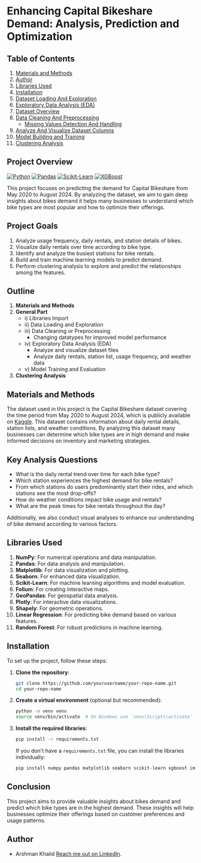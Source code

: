 # Enhancing Capital Bikeshare Demand: Analysis, Prediction and Optimization

## Table of Contents
1. [Materials and Methods](#materials-and-methods)
2. [Author](#author)
3. [Libraries Used](#libraries-used)
4. [Installation](#installation)
5. [Dataset Loading And Exploration](#dataset_loading_and_exploration)
6. [Exploratory Data Analysis (EDA)](#exploratory_data_analysis-eda)
7. [Dataset Overview](#dataset_overview)
8. [Data Cleaning And Preprocessing](#data_cleaning_and_preprocessing)
   - [Missing Values Detection And Handling](#missing_values_detection_and_handling)
9. [Analyze And Visualize Dataset Columns](#analyze_and_visualize_dataset_columns)
10. [Model Building and Training](#model_building_and_training)
11. [Clustering Analysis](#clustering_analysis)

## Project Overview
[![Python](https://img.shields.io/badge/Python-3.8%2B-blue)](https://www.python.org/downloads/)
[![Pandas](https://img.shields.io/badge/Pandas-1.5.3-green)](https://pandas.pydata.org/)
[![Scikit-Learn](https://img.shields.io/badge/Scikit--Learn-1.0.2-yellowgreen)](https://scikit-learn.org/stable/)
[![XGBoost](https://img.shields.io/badge/XGBoost-1.5.0-orange)](https://xgboost.readthedocs.io/en/stable/)

This project focuses on predicting the demand for Capital Bikeshare from May 2020 to August 2024. By analyzing the dataset, we aim to gain deep insights about bikes demand it helps many businesses to understand which bike types are most popular and how to optimize their offerings.

## Project Goals
1. Analyze usage frequency, daily rentals, and station details of bikes.
2. Visualize daily rentals over time according to bike type.
3. Identify and analyze the busiest stations for bike rentals.
4. Build and train machine learning models to predict demand.
5. Perform clustering analysis to explore and predict the relationships among the features.

## Outline
1. **Materials and Methods**
2. **General Part**
   - i) Libraries Import
   - ii) Data Loading and Exploration
   - iii) Data Cleaning or Preprocessing
      - Changing datatypes for improved model performance
   - iv) Exploratory Data Analysis (EDA)
      - Analyze and visualize dataset files
      - Analyze daily rentals, station list, usage frequency, and weather data
   - v) Model Training and Evaluation
3. **Clustering Analysis**

## Materials and Methods
The dataset used in this project is the Capital Bikeshare dataset covering the time period from May 2020 to August 2024, which is publicly available on [Kaggle](https://www.kaggle.com/datasets/taweilo/capital-bikeshare-dataset-202005202408). This dataset contains information about daily rental details, station lists, and weather conditions. By analyzing this dataset many businesses can determine which bike types are in high demand and make informed decisions on inventory and marketing strategies.

## Key Analysis Questions
- What is the daily rental trend over time for each bike type?
- Which station experiences the highest demand for bike rentals?
- From which stations do users predominantly start their rides, and which stations see the most drop-offs?
- How do weather conditions impact bike usage and rentals?
- What are the peak times for bike rentals throughout the day?

Additionally, we also conduct visual analyses to enhance our understanding of bike demand according to various factors.

## Libraries Used
1. **NumPy**: For numerical operations and data manipulation.
2. **Pandas**: For data analysis and manipulation.
3. **Matplotlib**: For data visualization and plotting.
4. **Seaborn**: For enhanced data visualization.
5. **Scikit-Learn**: For machine learning algorithms and model evaluation.
6. **Folium**: For creating interactive maps.
7. **GeoPandas**: For geospatial data analysis.
8. **Plotly**: For interactive data visualizations.
9. **Shapely**: For geometric operations.
10. **Linear Regression**: For predicting bike demand based on various features.
11. **Random Forest**: For robust predictions in machine learning.

## Installation
To set up the project, follow these steps:

1. **Clone the repository**:
   ```bash
   git clone https://github.com/yourusername/your-repo-name.git
   cd your-repo-name
   ```

2. **Create a virtual environment** (optional but recommended):
   ```bash
   python -m venv venv
   source venv/bin/activate  # On Windows use `venv\Scripts\activate`
   ```

3. **Install the required libraries**:
   ```bash
   pip install -r requirements.txt
   ```

   If you don't have a `requirements.txt` file, you can install the libraries individually:
   ```bash
   pip install numpy pandas matplotlib seaborn scikit-learn xgboost imbalanced-learn
   ```

## Conclusion
This project aims to provide valuable insights about bikes demand and predict which bike types are in the highest demand. These insights will help businesses optimize their offerings based on customer preferences and usage patterns.
## Author
* Arshman Khalid [Reach me out on LinkedIn](https://www.linkedin.com/in/arshmankhalid/).